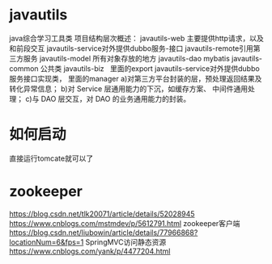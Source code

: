 # javautils
java综合学习工具类
项目结构层次概述：
javautils-web 主要提供http请求，以及和前段交互
javautils-service对外提供dubbo服务-接口
javautils-remote引用第三方服务
javautils-model 所有对象存放的地方
javautils-dao mybatis
javautils-common 公共类
javautils-biz  
里面的export javautils-service对外提供dubbo服务接口实现类，
 里面的manager
a)对第三方平台封装的层，预处理返回结果及转化异常信息；
b)对 Service 层通用能力的下沉，如缓存方案、 中间件通用处理；
c)与 DAO 层交互，对 DAO 的业务通用能力的封装。

# 如何启动
直接运行tomcate就可以了  


# zookeeper
https://blog.csdn.net/tlk20071/article/details/52028945
https://www.cnblogs.com/mstmdev/p/5612791.html
zookeeper客户端
https://blog.csdn.net/liubowin/article/details/77966868?locationNum=6&fps=1
SpringMVC访问静态资源
https://www.cnblogs.com/yank/p/4477204.html

